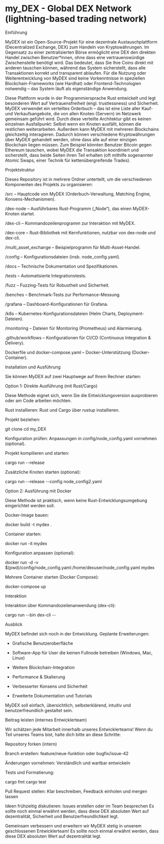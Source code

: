 # my_DEX - Global DEX Network (lightning-based trading network)

Einführung

MyDEX ist ein Open-Source-Projekt für eine dezentrale Austauschplattform (Decentralized Exchange, DEX) zum Handeln von Kryptowährungen. Im Gegensatz zu einer zentralisierten Börse ermöglicht eine DEX den direkten Handel zwischen Benutzer*innen, ohne dass eine vertrauenswürdige Zwischenstelle benötigt wird. Das bedeutet, dass Sie Ihre Coins direkt mit anderen tauschen können, während das System sicherstellt, dass alle Transaktionen korrekt und transparent ablaufen. Für die Nutzung oder Weiterentwicklung von MyDEX sind keine Vorkenntnisse in speziellen Blockchain-Frameworks (wie Hardhat) oder Frontend-Technologien notwendig – das System läuft als eigenständige Anwendung. 

Diese Plattform wurde in der Programmiersprache Rust entwickelt und legt besonderen Wert auf Vertrauensfreiheit (engl. trustlessness) und Sicherheit. MyDEX verwendet ein verteiltes Orderbuch – das ist eine Liste aller Kauf- und Verkaufsangebote, die von allen Knoten (Servern) im Netzwerk gemeinsam geführt wird. Durch diese verteilte Architektur gibt es keinen einzelnen Ausfallpunkt: Selbst wenn ein Knoten ausfällt, können die restlichen weiterarbeiten. Außerdem kann MyDEX mit mehreren Blockchains gleichzeitig interagieren. Dadurch können verschiedene Kryptowährungen über MyDEX gehandelt werden, ohne dass alle auf einer einzigen Blockchain liegen müssen. Zum Beispiel könnten Benutzer Bitcoin gegen Ethereum tauschen, wobei MyDEX die Transaktion koordiniert und sicherstellt, dass beide Seiten ihren Teil erhalten (oft mithilfe sogenannter Atomic Swaps, einer Technik für kettenübergreifende Trades). 

Projektstruktur

Dieses Repository ist in mehrere Ordner unterteilt, um die verschiedenen Komponenten des Projekts zu organisieren:

/src – Hauptcode von MyDEX (Orderbuch-Verwaltung, Matching Engine, Konsens-Mechanismen).

/dex-node – Ausführbares Rust-Programm („Node“), das einen MyDEX-Knoten startet.

/dex-cli – Kommandozeilenprogramm zur Interaktion mit MyDEX.

/dex-core – Rust-Bibliothek mit Kernfunktionen, nutzbar von dex-node und dex-cli.

/multi_asset_exchange – Beispielprogramm für Multi-Asset-Handel.

/config – Konfigurationsdateien (insb. node_config.yaml).

/docs – Technische Dokumentation und Spezifikationen.

/tests – Automatisierte Integrationstests.

/fuzz – Fuzzing-Tests für Robustheit und Sicherheit.

/benches – Benchmark-Tests zur Performance-Messung.

/grafana – Dashboard-Konfigurationen für Grafana.

/k8s – Kubernetes-Konfigurationsdateien (Helm Charts, Deployment-Dateien).

/monitoring – Dateien für Monitoring (Prometheus) und Alarmierung.

.github/workflows – Konfigurationen für CI/CD (Continuous Integration & Delivery).

Dockerfile und docker-compose.yaml – Docker-Unterstützung (Docker-Container).

Installation und Ausführung

Sie können MyDEX auf zwei Hauptwege auf Ihrem Rechner starten:

Option 1: Direkte Ausführung (mit Rust/Cargo)

Diese Methode eignet sich, wenn Sie die Entwicklungsversion ausprobieren oder am Code arbeiten möchten.

Rust installieren: Rust und Cargo über rustup installieren.

Projekt beziehen:

git clone <URL>
cd my_DEX

Konfiguration prüfen: Anpassungen in config/node_config.yaml vornehmen (optional).

Projekt kompilieren und starten:

cargo run --release

Zusätzliche Knoten starten (optional):

cargo run --release --config node_config2.yaml

Option 2: Ausführung mit Docker

Diese Methode ist praktisch, wenn keine Rust-Entwicklungsumgebung eingerichtet werden soll.

Docker-Image bauen:

docker build -t mydex .

Container starten:

docker run -it mydex

Konfiguration anpassen (optional):

docker run -d -v $(pwd)/config/node_config.yaml:/home/dexuser/node_config.yaml mydex

Mehrere Container starten (Docker Compose):

docker-compose up

Interaktion

Interaktion über Kommandozeilenanwendung (dex-cli):

cargo run --bin dex-cli -- <Befehl>

Ausblick

MyDEX befindet sich noch in der Entwicklung. Geplante Erweiterungen:

- Grafische Benutzeroberfläche

- Software-App für User die keinen Fullnode betreiben (Windows, Mac, Linux)

- Weitere Blockchain-Integration

- Performance & Skalierung

- Verbesserter Konsens und Sicherheit

- Erweiterte Dokumentation und Tutorials

MyDEX soll einfach, übersichtlich, selbsterklärend, intuitiv und benutzerfreundlich gestaltet sein. 

Beitrag leisten (internes Entwicklerteam)

Wir schätzen jede Mitarbeit innerhalb unseres Entwicklerteams! Wenn du Teil unseres Teams bist, halte dich bitte an diese Schritte:

Repository forken (intern)

Branch erstellen: feature/neue-funktion oder bugfix/issue-42

Änderungen vornehmen: Verständlich und wartbar entwickeln

Tests und Formatierung:

cargo fmt
cargo test

Pull Request stellen: Klar beschreiben, Feedback einholen und mergen lassen

Ideen frühzeitig diskutieren: Issues erstellen oder im Team besprechen
Es sollte noch einmal erwähnt werden, dass diese DEX absoluten Wert auf dezentralität, Sicherheit und Benutzerfreundlichkeit legt.


Gemeinsam verbessern und erweitern wir MyDEX stetig in unserem geschlossenen Entwicklerteam!
Es sollte noch einmal erwähnt werden, dass diese DEX absoluten Wert auf dezentralität legt.



   
